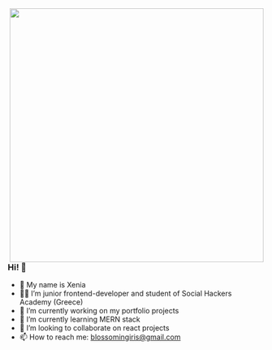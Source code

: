 <img src="https://user-images.githubusercontent.com/102720711/188442277-82a1b413-025d-424c-a59a-64f942319c66.jpg" width="500" height="500" align="right" /> 

### Hi! :vulcan_salute:

-  :star2: My name is Xenia
- :woman_technologist: I’m junior frontend-developer and student of Social Hackers Academy (Greece)
- 🔭 I’m currently working on my portfolio projects
- 🌱 I’m currently learning MERN stack
- 👯 I’m looking to collaborate on react projects
- 📫 How to reach me: blossomingiris@gmail.com


